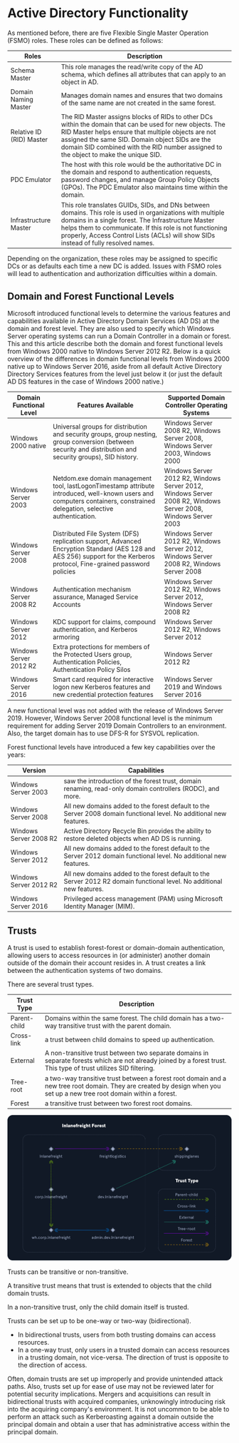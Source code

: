 # Active Directory Functionality

As mentioned before, there are five Flexible Single Master Operation (FSMO) roles. These roles can be defined as follows:

| Roles                    | Description                                                                                                                                                                                                                                                                                                        |
| ------------------------ | ------------------------------------------------------------------------------------------------------------------------------------------------------------------------------------------------------------------------------------------------------------------------------------------------------------------ |
| Schema Master            | This role manages the read/write copy of the AD schema, which defines all attributes that can apply to an object in AD.                                                                                                                                                                                            |
| Domain Naming Master     | Manages domain names and ensures that two domains of the same name are not created in the same forest.                                                                                                                                                                                                             |
| Relative ID (RID) Master | The RID Master assigns blocks of RIDs to other DCs within the domain that can be used for new objects. The RID Master helps ensure that multiple objects are not assigned the same SID. Domain object SIDs are the domain SID combined with the RID number assigned to the object to make the unique SID.          |
| PDC Emulator             | The host with this role would be the authoritative DC in the domain and respond to authentication requests, password changes, and manage Group Policy Objects (GPOs). The PDC Emulator also maintains time within the domain.                                                                                      |
| Infrastructure Master    | This role translates GUIDs, SIDs, and DNs between domains. This role is used in organizations with multiple domains in a single forest. The Infrastructure Master helps them to communicate. If this role is not functioning properly, Access Control Lists (ACLs) will show SIDs instead of fully resolved names. |

Depending on the organization, these roles may be assigned to specific DCs or as defaults each time a new DC is added. Issues with FSMO roles will lead to authentication and authorization difficulties within a domain.

## Domain and Forest Functional Levels

Microsoft introduced functional levels to determine the various features and capabilities available in Active Directory Domain Services (AD DS) at the domain and forest level. They are also used to specify which Windows Server operating systems can run a Domain Controller in a domain or forest. This and this article describe both the domain and forest functional levels from Windows 2000 native to Windows Server 2012 R2. Below is a quick overview of the differences in domain functional levels from Windows 2000 native up to Windows Server 2016, aside from all default Active Directory Directory Services features from the level just below it (or just the default AD DS features in the case of Windows 2000 native.)

| Domain Functional Level | Features Available                                                                                                                                                       | Supported Domain Controller Operating Systems                                                                 |
| ----------------------- | ------------------------------------------------------------------------------------------------------------------------------------------------------------------------ | ------------------------------------------------------------------------------------------------------------- |
| Windows 2000 native     | Universal groups for distribution and security groups, group nesting, group conversion (between security and distribution and security groups), SID history.             | Windows Server 2008 R2, Windows Server 2008, Windows Server 2003, Windows 2000                                |
| Windows Server 2003     | Netdom.exe domain management tool, lastLogonTimestamp attribute introduced, well-known users and computers containers, constrained delegation, selective authentication. | Windows Server 2012 R2, Windows Server 2012, Windows Server 2008 R2, Windows Server 2008, Windows Server 2003 |
| Windows Server 2008     | Distributed File System (DFS) replication support, Advanced Encryption Standard (AES 128 and AES 256) support for the Kerberos protocol, Fine-grained password policies  | Windows Server 2012 R2, Windows Server 2012, Windows Server 2008 R2, Windows Server 2008                      |
| Windows Server 2008 R2  | Authentication mechanism assurance, Managed Service Accounts                                                                                                             | Windows Server 2012 R2, Windows Server 2012, Windows Server 2008 R2                                           |
| Windows Server 2012     | KDC support for claims, compound authentication, and Kerberos armoring                                                                                                   | Windows Server 2012 R2, Windows Server 2012                                                                   |
| Windows Server 2012 R2  | Extra protections for members of the Protected Users group, Authentication Policies, Authentication Policy Silos                                                         | Windows Server 2012 R2                                                                                        |
| Windows Server 2016     | Smart card required for interactive logon new Kerberos features and new credential protection features                                                                   | Windows Server 2019 and Windows Server 2016                                                                   |

A new functional level was not added with the release of Windows Server 2019. However, Windows Server 2008 functional level is the minimum requirement for adding Server 2019 Domain Controllers to an environment. Also, the target domain has to use DFS-R for SYSVOL replication.

Forest functional levels have introduced a few key capabilities over the years:

| Version                | Capabilities                                                                                                           |
| ---------------------- | ---------------------------------------------------------------------------------------------------------------------- |
| Windows Server 2003    | saw the introduction of the forest trust, domain renaming, read-only domain controllers (RODC), and more.              |
| Windows Server 2008    | All new domains added to the forest default to the Server 2008 domain functional level. No additional new features.    |
| Windows Server 2008 R2 | Active Directory Recycle Bin provides the ability to restore deleted objects when AD DS is running.                    |
| Windows Server 2012    | All new domains added to the forest default to the Server 2012 domain functional level. No additional new features.    |
| Windows Server 2012 R2 | All new domains added to the forest default to the Server 2012 R2 domain functional level. No additional new features. |
| Windows Server 2016    | Privileged access management (PAM) using Microsoft Identity Manager (MIM).                                             |

## Trusts

A trust is used to establish forest-forest or domain-domain authentication, allowing users to access resources in (or administer) another domain outside of the domain their account resides in. A trust creates a link between the authentication systems of two domains.

There are several trust types.

| Trust Type   | Description                                                                                                                                                            |
| ------------ | ---------------------------------------------------------------------------------------------------------------------------------------------------------------------- |
| Parent-child | Domains within the same forest. The child domain has a two-way transitive trust with the parent domain.                                                                |
| Cross-link   | a trust between child domains to speed up authentication.                                                                                                              |
| External     | A non-transitive trust between two separate domains in separate forests which are not already joined by a forest trust. This type of trust utilizes SID filtering.     |
| Tree-root    | a two-way transitive trust between a forest root domain and a new tree root domain. They are created by design when you set up a new tree root domain within a forest. |
| Forest       | a transitive trust between two forest root domains.                                                                                                                    |

![alt text](/Images/image-74.png)

Trusts can be transitive or non-transitive.

A transitive trust means that trust is extended to objects that the child domain trusts.

In a non-transitive trust, only the child domain itself is trusted.

Trusts can be set up to be one-way or two-way (bidirectional).

- In bidirectional trusts, users from both trusting domains can access resources.
- In a one-way trust, only users in a trusted domain can access resources in a trusting domain, not vice-versa. The direction of trust is opposite to the direction of access.

Often, domain trusts are set up improperly and provide unintended attack paths. Also, trusts set up for ease of use may not be reviewed later for potential security implications. Mergers and acquisitions can result in bidirectional trusts with acquired companies, unknowingly introducing risk into the acquiring company's environment. It is not uncommon to be able to perform an attack such as Kerberoasting against a domain outside the principal domain and obtain a user that has administrative access within the principal domain.
